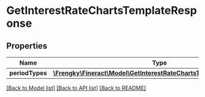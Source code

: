 # GetInterestRateChartsTemplateResponse

## Properties
Name | Type | Description | Notes
------------ | ------------- | ------------- | -------------
**periodTypes** | [**\Frengky\Fineract\Model\GetInterestRateChartsTemplatePeriodTypes[]**](GetInterestRateChartsTemplatePeriodTypes.md) |  | [optional] 

[[Back to Model list]](../../README.md#documentation-for-models) [[Back to API list]](../../README.md#documentation-for-api-endpoints) [[Back to README]](../../README.md)

